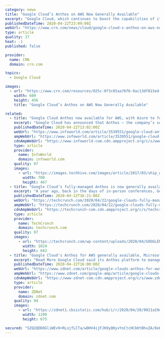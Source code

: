 ```yaml
---
category: news
title: "Google Cloud’s Anthos on AWS Now Generally Available"
excerpt: "Google Cloud, which continues to boost the capabilities of its hybrid and multi-cloud Anthos platform, today announced the general availability of Anthos on AWS. As CRN first reported on April 7, Google Cloud had planned to herald the development at its Next ’20: Digital Connect event that was scheduled to start that week before being ..."
publishedDateTime: 2020-04-22T23:09:00Z
webUrl: "https://www.crn.com/news/cloud/google-cloud-s-anthos-on-aws-now-generally-available"
type: article
quality: 37
heat: -1
published: false

provider:
  name: CRN
  domain: crn.com

topics:
  - Google Cloud

images:
  - url: "https://www.crn.com/resources/025c-0f3c85aa76f6-9ac13df815ed-1000/google-cloud-next-intro_002_.jpg"
    width: 609
    height: 456
    title: "Google Cloud’s Anthos on AWS Now Generally Available"

related:
  - title: "Google Cloud Anthos now available for AWS, with Azure to follow"
    excerpt: "Google Cloud has announced that Anthos — the company’s software for deploying and managing Kubernetes workloads across multiple on-prem and cloud environments — now supports running workloads on rival cloud platform Amazon Web Services (AWS), with Microsoft Azure support still in preview for now. Speaking to InfoWorld, Jennifer Lin ..."
    publishedDateTime: 2020-04-22T13:02:00Z
    webUrl: "https://www.infoworld.com/article/3539551/google-cloud-anthos-now-available-for-aws-azure-to-follow.html"
    ampWebUrl: "https://www.infoworld.com/article/3539551/google-cloud-anthos-now-available-for-aws-azure-to-follow.amp.html"
    cdnAmpWebUrl: "https://www-infoworld-com.cdn.ampproject.org/c/s/www.infoworld.com/article/3539551/google-cloud-anthos-now-available-for-aws-azure-to-follow.amp.html"
    type: article
    provider:
      name: InfoWorld
      domain: infoworld.com
    quality: 97
    images:
      - url: "https://images.techhive.com/images/article/2017/03/ship_wheel_captain_leadership-100714989-large.jpg"
        width: 700
        height: 467
  - title: "Google Cloud’s fully-managed Anthos is now generally available for AWS"
    excerpt: "A year ago, back in the days of in-person conferences, Google officially announced the launch of its Anthos multi-cloud application modernization platform at its Cloud Next conference. The promise of Anthos was always that it would allow enterprises to write their applications once, package them into containers and then manage their multi-cloud ..."
    publishedDateTime: 2020-04-22T16:21:00Z
    webUrl: "https://techcrunch.com/2020/04/22/google-clouds-fully-managed-anthos-is-now-generally-available-for-aws/"
    ampWebUrl: "https://techcrunch.com/2020/04/22/google-clouds-fully-managed-anthos-is-now-generally-available-for-aws/amp/"
    cdnAmpWebUrl: "https://techcrunch-com.cdn.ampproject.org/c/s/techcrunch.com/2020/04/22/google-clouds-fully-managed-anthos-is-now-generally-available-for-aws/amp/"
    type: article
    provider:
      name: TechCrunch
      domain: techcrunch.com
    quality: 97
    images:
      - url: "https://techcrunch.com/wp-content/uploads/2020/04/GOOGLENEXT_2019_0409_091100-0355_ALIVECOVE.max-2200x2200-1.png?w=1024"
        width: 1024
        height: 682
  - title: "Google Cloud's Anthos for AWS generally available, Microsoft Azure in preview"
    excerpt: "Read More Google Cloud said its Anthos platform to manage multi-cloud workloads is now generally available for Amazon Web Services with plans to add Microsoft Azure by the end of 2020. Anthos is a hybrid and multi-cloud platform that aims to provide a management plane to multiple workloads. For Google Cloud, Anthos is a differentiator that can ..."
    publishedDateTime: 2020-04-22T16:00:00Z
    webUrl: "https://www.zdnet.com/article/google-clouds-anthos-for-aws-generally-available-microsoft-azure-in-preview/"
    ampWebUrl: "https://www.zdnet.com/google-amp/article/google-clouds-anthos-for-aws-generally-available-microsoft-azure-in-preview/"
    cdnAmpWebUrl: "https://www-zdnet-com.cdn.ampproject.org/c/s/www.zdnet.com/google-amp/article/google-clouds-anthos-for-aws-generally-available-microsoft-azure-in-preview/"
    type: article
    provider:
      name: ZDNet
      domain: zdnet.com
    quality: 94
    images:
      - url: "https://zdnet1.cbsistatic.com/hub/i/r/2020/04/20/9021a19d-8385-4159-a469-938fc02a61b8/thumbnail/1200x675/cbf065087c17979ac675d04eff415ee0/moto-edge-fam.png"
        width: 1200
        height: 675

secured: "SZQ2QDDOGliWEv9+RLojfLCTa/wDHV4ijFJK9yQ0yvYoCtcHCbHtBhvZA/8oKFN4uZlMs/RI/ujzS6pYG8uQGcvPN2+eNNcItBlR9s06kuiWVVzqRTYzq6vvMBGVGS92QMjNxvlBEtVflBQEBWKjG/bVKYZse6teHMxYNxiBbqwIiT96Hqr0keFuBFj02XEZMmEiYDdQJvV/NfBr89aytmtLGdZ7+T73Fe8/082t1n24EtmeEEmBrJaGdtsLRbIsrriclw6mdfitI3qiYu3fgTy0RxiyyX3RmmW2n76sk+8l1w+Jo5EdWh+tD0ZbbfrNHfMhf97Q29DpT576ejvh9IyqzeixM61oGF3bmgUeS9CIG0JZilaMx2bundRi13osbFuewWFavSzbhFJw4GG1WX8zKij7Wqc6uKyF66lMF2L3voDK/AyNoFMBPi7XdTyaEGzSdPADg3Xe1ERnhLfSiq9blg+j1iWW1Vou+HdftlA=;A2qczl4/83tDDEuFh9wqZg=="
---
```


